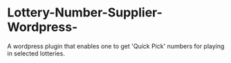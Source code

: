 # Lottery-Number-Supplier-Wordpress-
A wordpress plugin that enables one to get 'Quick Pick' numbers for playing in selected lotteries. 
